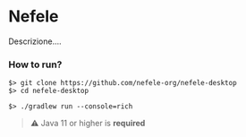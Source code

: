 # Nefele
Descrizione....

### How to run?
```shell script
$> git clone https://github.com/nefele-org/nefele-desktop
$> cd nefele-desktop

$> ./gradlew run --console=rich
``` 

> :warning: Java 11 or higher is **required**